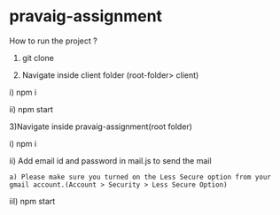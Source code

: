 # pravaig-assignment



How to run the project ?


1) git clone <url>
	
	
2) Navigate inside client folder (root-folder> client)

  i) npm i
	
  ii) npm start
	
3)Navigate inside pravaig-assignment(root folder)

  i) npm i
	
  ii) Add email id and password in mail.js to send the mail
	
    a) Please make sure you turned on the Less Secure option from your gmail account.(Account > Security > Less Secure Option)
		
  iiI) npm start


